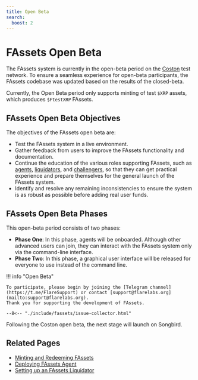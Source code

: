 ```yaml
---
title: Open Beta
search:
  boost: 2
---
```


# FAssets Open Beta

The FAssets system is currently in the open-beta period on the [Coston](../flare.md#flare-networks) test network.
To ensure a seamless experience for open-beta participants, the FAssets codebase was updated based on the results of the closed-beta.

Currently, the Open Beta period only supports minting of test `$XRP` assets, which produces `$FtestXRP` FAssets.

## FAssets Open Beta Objectives

The objectives of the FAssets open beta are:

* Test the FAssets system in a live environment.
* Gather feedback from users to improve the FAssets functionality and documentation.
* Continue the education of the various roles supporting FAssets, such as [agents](../../tech/fassets/index.md#agents), [liquidators](../../tech/fassets/index.md#liquidators), and [challengers](../../tech/fassets/index.md#challengers), so that they can get practical experience and prepare themselves for the general launch of the FAssets system.
* Identify and resolve any remaining inconsistencies to ensure the system is as robust as possible before adding real user funds.

## FAssets Open Beta Phases

This open-beta period consists of two phases:

* **Phase One**: In this phase, agents will be onboarded.
Although other advanced users can join, they can interact with the FAssets system only via the command-line interface.
* **Phase Two**: In this phase, a graphical user interface will be released for everyone to use instead of the command line.

!!! info "Open Beta"

    To participate, please begin by joining the [Telegram channel](https://t.me/FlareSupport) or contact [support@flarelabs.org](mailto:support@flarelabs.org).
    Thank you for supporting the development of FAssets.

    --8<-- "./include/fassets/issue-collector.html"

Following the Coston open beta, the next stage will launch on Songbird.

## Related Pages

* [Minting and Redeeming FAssets](../../user/fassets/index.md)
* [Deploying FAssets Agent](../../infra/fassets/deploying-agent.md)
* [Setting up an FAssets Liquidator](../../infra/fassets/liquidator.md)
